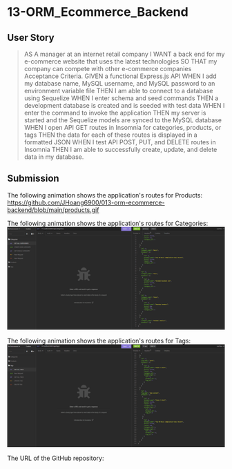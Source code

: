 
# 13-ORM_Ecommerce_Backend

## User Story

> AS A manager at an internet retail company 
> I WANT a back end for my e-commerce website that uses the latest technologies 
> SO THAT my company can compete with other e-commerce companies Acceptance Criteria. 
> GIVEN a functional Express.js API WHEN I add my database name, MySQL username, and MySQL password to an environment variable file 
> THEN I am able to connect to a database using Sequelize 
> WHEN I enter schema and seed commands THEN a development database is created
> and is seeded with test data 
> WHEN I enter the command to invoke the application 
> THEN my server is started and the Sequelize models are synced to the MySQL database 	
>  WHEN I open API GET routes in Insomnia for categories, products, or tags THEN the data for each of these routes is displayed in a formatted JSON WHEN I test API POST, PUT, and DELETE routes in Insomnia 
> THEN I am able to successfully create, update, and delete data in my database.

## Submission

The following animation shows the application's routes for Products:
https://github.com/JHoang6900/013-orm-ecommerce-backend/blob/main/products.gif

The following animation shows the application's routes for Categories:
![](https://github.com/JHoang6900/013-orm-ecommerce-backend/blob/main/categories.gif)

The following animation shows the application's routes for Tags:
![](https://github.com/JHoang6900/013-orm-ecommerce-backend/blob/main/tags.gif)



The URL of the GitHub repository: 
